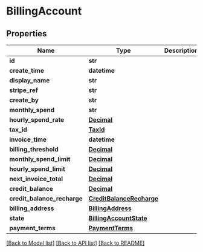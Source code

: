 # BillingAccount

## Properties
Name | Type | Description | Notes
------------ | ------------- | ------------- | -------------
**id** | **str** |  | [optional] 
**create_time** | **datetime** |  | [optional] 
**display_name** | **str** |  | [optional] 
**stripe_ref** | **str** |  | [optional] 
**create_by** | **str** |  | [optional] 
**monthly_spend** | **str** |  | [optional] 
**hourly_spend_rate** | [**Decimal**](Decimal.md) |  | [optional] 
**tax_id** | [**TaxId**](TaxId.md) |  | [optional] 
**invoice_time** | **datetime** |  | [optional] 
**billing_threshold** | [**Decimal**](Decimal.md) |  | [optional] 
**monthly_spend_limit** | [**Decimal**](Decimal.md) |  | [optional] 
**hourly_spend_limit** | [**Decimal**](Decimal.md) |  | [optional] 
**next_invoice_total** | [**Decimal**](Decimal.md) |  | [optional] 
**credit_balance** | [**Decimal**](Decimal.md) |  | [optional] 
**credit_balance_recharge** | [**CreditBalanceRecharge**](CreditBalanceRecharge.md) |  | [optional] 
**billing_address** | [**BillingAddress**](BillingAddress.md) |  | [optional] 
**state** | [**BillingAccountState**](BillingAccountState.md) |  | [optional] 
**payment_terms** | [**PaymentTerms**](PaymentTerms.md) |  | [optional] 

[[Back to Model list]](../README.md#documentation-for-models) [[Back to API list]](../README.md#documentation-for-api-endpoints) [[Back to README]](../README.md)


